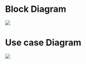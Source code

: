 # Block Diagram

![](https://user-images.githubusercontent.com/64957658/images.app.goo.gl/jHKUGVu5SKRJUfxV7)

# Use case Diagram

![](https://user-images.githubusercontent.com/64957658/114743829-ad07dd00-9d6a-11eb-9080-6f997e00b2d7.png)



